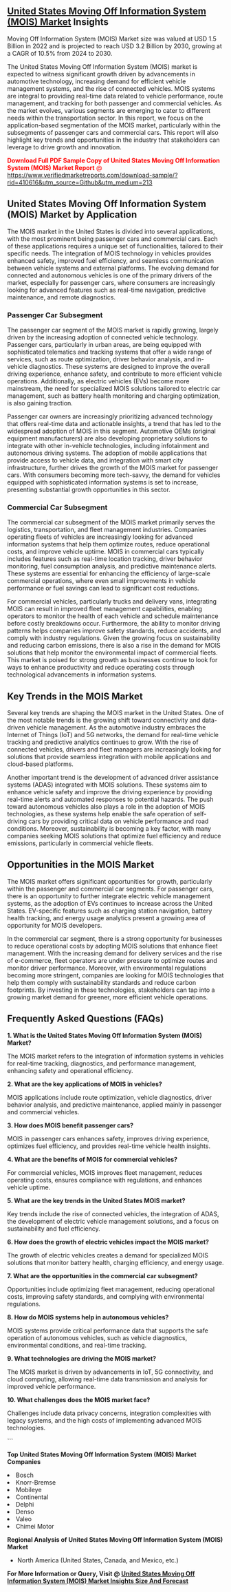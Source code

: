<h2><a href="https://www.verifiedmarketreports.com/download-sample/?rid=410616&amp;utm_source=Github&amp;utm_medium=213" target="_blank">United States Moving Off Information System (MOIS) Market</a> Insights</h2><p>Moving Off Information System (MOIS) Market size was valued at USD 1.5 Billion in 2022 and is projected to reach USD 3.2 Billion by 2030, growing at a CAGR of 10.5% from 2024 to 2030.</p><p><p>The United States Moving Off Information System (MOIS) market is expected to witness significant growth driven by advancements in automotive technology, increasing demand for efficient vehicle management systems, and the rise of connected vehicles. MOIS systems are integral to providing real-time data related to vehicle performance, route management, and tracking for both passenger and commercial vehicles. As the market evolves, various segments are emerging to cater to different needs within the transportation sector. In this report, we focus on the application-based segmentation of the MOIS market, particularly within the subsegments of passenger cars and commercial cars. This report will also highlight key trends and opportunities in the industry that stakeholders can leverage to drive growth and innovation. <p><span class=""><span style="color: #ff0000;"><strong>Download Full PDF Sample Copy of United States Moving Off Information System (MOIS) Market Report</strong> @ </span><a href="https://www.verifiedmarketreports.com/download-sample/?rid=410616&amp;utm_source=Github&amp;utm_medium=213" target="_blank">https://www.verifiedmarketreports.com/download-sample/?rid=410616&amp;utm_source=Github&amp;utm_medium=213</a></span></p></p><h2>United States Moving Off Information System (MOIS) Market by Application</h2><p>The MOIS market in the United States is divided into several applications, with the most prominent being passenger cars and commercial cars. Each of these applications requires a unique set of functionalities, tailored to their specific needs. The integration of MOIS technology in vehicles provides enhanced safety, improved fuel efficiency, and seamless communication between vehicle systems and external platforms. The evolving demand for connected and autonomous vehicles is one of the primary drivers of the market, especially for passenger cars, where consumers are increasingly looking for advanced features such as real-time navigation, predictive maintenance, and remote diagnostics.</p><h3>Passenger Car Subsegment</h3><p>The passenger car segment of the MOIS market is rapidly growing, largely driven by the increasing adoption of connected vehicle technology. Passenger cars, particularly in urban areas, are being equipped with sophisticated telematics and tracking systems that offer a wide range of services, such as route optimization, driver behavior analysis, and in-vehicle diagnostics. These systems are designed to improve the overall driving experience, enhance safety, and contribute to more efficient vehicle operations. Additionally, as electric vehicles (EVs) become more mainstream, the need for specialized MOIS solutions tailored to electric car management, such as battery health monitoring and charging optimization, is also gaining traction.</p><p>Passenger car owners are increasingly prioritizing advanced technology that offers real-time data and actionable insights, a trend that has led to the widespread adoption of MOIS in this segment. Automotive OEMs (original equipment manufacturers) are also developing proprietary solutions to integrate with other in-vehicle technologies, including infotainment and autonomous driving systems. The adoption of mobile applications that provide access to vehicle data, and integration with smart city infrastructure, further drives the growth of the MOIS market for passenger cars. With consumers becoming more tech-savvy, the demand for vehicles equipped with sophisticated information systems is set to increase, presenting substantial growth opportunities in this sector.</p><h3>Commercial Car Subsegment</h3><p>The commercial car subsegment of the MOIS market primarily serves the logistics, transportation, and fleet management industries. Companies operating fleets of vehicles are increasingly looking for advanced information systems that help them optimize routes, reduce operational costs, and improve vehicle uptime. MOIS in commercial cars typically includes features such as real-time location tracking, driver behavior monitoring, fuel consumption analysis, and predictive maintenance alerts. These systems are essential for enhancing the efficiency of large-scale commercial operations, where even small improvements in vehicle performance or fuel savings can lead to significant cost reductions.</p><p>For commercial vehicles, particularly trucks and delivery vans, integrating MOIS can result in improved fleet management capabilities, enabling operators to monitor the health of each vehicle and schedule maintenance before costly breakdowns occur. Furthermore, the ability to monitor driving patterns helps companies improve safety standards, reduce accidents, and comply with industry regulations. Given the growing focus on sustainability and reducing carbon emissions, there is also a rise in the demand for MOIS solutions that help monitor the environmental impact of commercial fleets. This market is poised for strong growth as businesses continue to look for ways to enhance productivity and reduce operating costs through technological advancements in information systems.</p><h2>Key Trends in the MOIS Market</h2><p>Several key trends are shaping the MOIS market in the United States. One of the most notable trends is the growing shift toward connectivity and data-driven vehicle management. As the automotive industry embraces the Internet of Things (IoT) and 5G networks, the demand for real-time vehicle tracking and predictive analytics continues to grow. With the rise of connected vehicles, drivers and fleet managers are increasingly looking for solutions that provide seamless integration with mobile applications and cloud-based platforms.</p><p>Another important trend is the development of advanced driver assistance systems (ADAS) integrated with MOIS solutions. These systems aim to enhance vehicle safety and improve the driving experience by providing real-time alerts and automated responses to potential hazards. The push toward autonomous vehicles also plays a role in the adoption of MOIS technologies, as these systems help enable the safe operation of self-driving cars by providing critical data on vehicle performance and road conditions. Moreover, sustainability is becoming a key factor, with many companies seeking MOIS solutions that optimize fuel efficiency and reduce emissions, particularly in commercial vehicle fleets.</p><h2>Opportunities in the MOIS Market</h2><p>The MOIS market offers significant opportunities for growth, particularly within the passenger and commercial car segments. For passenger cars, there is an opportunity to further integrate electric vehicle management systems, as the adoption of EVs continues to increase across the United States. EV-specific features such as charging station navigation, battery health tracking, and energy usage analytics present a growing area of opportunity for MOIS developers.</p><p>In the commercial car segment, there is a strong opportunity for businesses to reduce operational costs by adopting MOIS solutions that enhance fleet management. With the increasing demand for delivery services and the rise of e-commerce, fleet operators are under pressure to optimize routes and monitor driver performance. Moreover, with environmental regulations becoming more stringent, companies are looking for MOIS technologies that help them comply with sustainability standards and reduce carbon footprints. By investing in these technologies, stakeholders can tap into a growing market demand for greener, more efficient vehicle operations.</p><h2>Frequently Asked Questions (FAQs)</h2><p><b>1. What is the United States Moving Off Information System (MOIS) Market?</b></p><p>The MOIS market refers to the integration of information systems in vehicles for real-time tracking, diagnostics, and performance management, enhancing safety and operational efficiency.</p><p><b>2. What are the key applications of MOIS in vehicles?</b></p><p>MOIS applications include route optimization, vehicle diagnostics, driver behavior analysis, and predictive maintenance, applied mainly in passenger and commercial vehicles.</p><p><b>3. How does MOIS benefit passenger cars?</b></p><p>MOIS in passenger cars enhances safety, improves driving experience, optimizes fuel efficiency, and provides real-time vehicle health insights.</p><p><b>4. What are the benefits of MOIS for commercial vehicles?</b></p><p>For commercial vehicles, MOIS improves fleet management, reduces operating costs, ensures compliance with regulations, and enhances vehicle uptime.</p><p><b>5. What are the key trends in the United States MOIS market?</b></p><p>Key trends include the rise of connected vehicles, the integration of ADAS, the development of electric vehicle management solutions, and a focus on sustainability and fuel efficiency.</p><p><b>6. How does the growth of electric vehicles impact the MOIS market?</b></p><p>The growth of electric vehicles creates a demand for specialized MOIS solutions that monitor battery health, charging efficiency, and energy usage.</p><p><b>7. What are the opportunities in the commercial car subsegment?</b></p><p>Opportunities include optimizing fleet management, reducing operational costs, improving safety standards, and complying with environmental regulations.</p><p><b>8. How do MOIS systems help in autonomous vehicles?</b></p><p>MOIS systems provide critical performance data that supports the safe operation of autonomous vehicles, such as vehicle diagnostics, environmental conditions, and real-time tracking.</p><p><b>9. What technologies are driving the MOIS market?</b></p><p>The MOIS market is driven by advancements in IoT, 5G connectivity, and cloud computing, allowing real-time data transmission and analysis for improved vehicle performance.</p><p><b>10. What challenges does the MOIS market face?</b></p><p>Challenges include data privacy concerns, integration complexities with legacy systems, and the high costs of implementing advanced MOIS technologies.</p>```</p><p><strong>Top United States Moving Off Information System (MOIS) Market Companies</strong></p><div data-test-id=""><p><li>Bosch</li><li> Knorr-Bremse</li><li> Mobileye</li><li> Continental</li><li> Delphi</li><li> Denso</li><li> Valeo</li><li> Chimei Motor</li></p><div><strong>Regional Analysis of&nbsp;United States Moving Off Information System (MOIS) Market</strong></div><ul><li dir="ltr"><p dir="ltr">North America&nbsp;(United States, Canada, and Mexico, etc.)</p></li></ul><p><strong>For More Information or Query, Visit @&nbsp;</strong><strong><a href="https://www.verifiedmarketreports.com/product/moving-off-information-system-mois-market/?utm_source=Github&amp;utm_medium=213" target="_blank">United States Moving Off Information System (MOIS) Market Insights Size And Forecast</a></strong></p></div>
